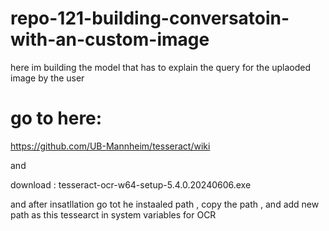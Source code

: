 # repo-121-building-conversatoin-with-an-custom-image
here im building the model that has to explain the query for the uplaoded image by the user

# go to here:
https://github.com/UB-Mannheim/tesseract/wiki

and 

download : tesseract-ocr-w64-setup-5.4.0.20240606.exe 

and after insatllation go tot he instaaled path , copy the path , and add new path as this tessearct in system variables for OCR 